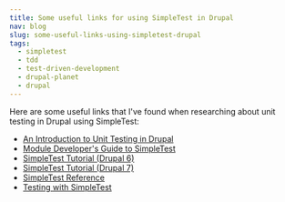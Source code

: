 ```yaml
---
title: Some useful links for using SimpleTest in Drupal
nav: blog
slug: some-useful-links-using-simpletest-drupal
tags:
  - simpletest
  - tdd
  - test-driven-development
  - drupal-planet
  - drupal
---
```

Here are some useful links that I've found when researching about unit testing in Drupal using SimpleTest:

* [An Introduction to Unit Testing in Drupal](http://www.lullabot.com/blog/articles/introduction-unit-testing-drupal "An Introduction to Unit Testing in Drupal")
* [Module Developer's Guide to SimpleTest](http://www.lullabot.com/blog/articles/drupal-module-developers-guide-simpletest "Module Developer's Guide to SimpleTest")
* [SimpleTest Tutorial (Drupal 6)](https://drupal.org/simpletest-tutorial "SimpleTest Tutorial (Drupal 6)")
* [SimpleTest Tutorial (Drupal 7)](https://drupal.org/simpletest-tutorial-drupal7 "SimpleTest Tutorial (Drupal 7)")
* [SimpleTest Reference](https://drupal.org/node/278126 "SimpleTest Reference")
* [Testing with SimpleTest](https://drupal.org/node/1128366 "Testing with SimpleTest")
